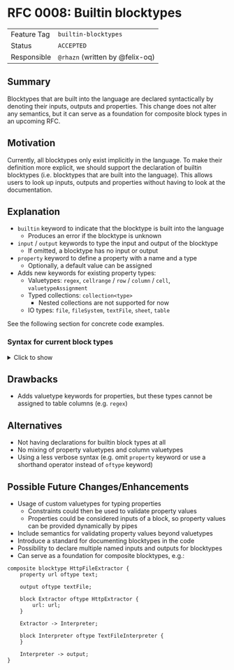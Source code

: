 <!--
SPDX-FileCopyrightText: 2023 Friedrich-Alexander-Universitat Erlangen-Nurnberg

SPDX-License-Identifier: AGPL-3.0-only
-->

# RFC 0008: Builtin blocktypes

|             |                      |
|-------------|----------------------|
| Feature Tag | `builtin-blocktypes` |
| Status      | `ACCEPTED`              | <!-- Possible values: DRAFT, DISCUSSION, ACCEPTED, REJECTED -->
| Responsible | `@rhazn` (written by @felix-oq)         |
<!-- 
  Status Overview:
  - DRAFT: The RFC is not ready for a review and currently under change. Feel free to already ask for feedback on the structure and contents at this stage.
  - DISCUSSION: The RFC is open for discussion. Usually, we open a PR to trigger discussions.
  - ACCEPTED: The RFC was accepted. Create issues to prepare implementation of the RFC.
  - REJECTED: The RFC was rejected. If another revision emerges, switch to status DRAFT.
-->

## Summary

Blocktypes that are built into the language are declared syntactically by denoting their inputs, outputs and properties.
This change does not alter any semantics, but it can serve as a foundation for composite block types in an upcoming RFC.

## Motivation

Currently, all blocktypes only exist implicitly in the language.
To make their definition more explicit, we should support the declaration of builtin blocktypes (i.e. blocktypes that are built into the language).
This allows users to look up inputs, outputs and properties without having to look at the documentation.

## Explanation

- `builtin` keyword to indicate that the blocktype is built into the language
  - Produces an error if the blocktype is unknown
- `input` / `output` keywords to type the input and output of the blocktype
  - If omitted, a blocktype has no input or output
- `property` keyword to define a property with a name and a type
  - Optionally, a default value can be assigned
- Adds new keywords for existing property types:
  - Valuetypes: `regex`, `cellrange` / `row` / `column` / `cell`, `valuetypeAssignment`
  - Typed collections: `collection<type>`
    - Nested collections are not supported for now
  - IO types: `file`, `fileSystem`, `textFile`, `sheet`, `table`

See the following section for concrete code examples.

### Syntax for current block types

<details>
<summary>Click to show</summary>

```jayvee
builtin blocktype HttpExtractor {
    property url oftype text;

    output oftype file;
}

builtin blocktype ArchiveInterpreter {
    input oftype file;

    property archiveType oftype text;

    output oftype fileSystem;
}

builtin blocktype FilePicker {
    input oftype fileSystem;

    property path oftype text;

    output oftype file;
}

builtin blocktype TextFileInterpreter {
    input oftype file;

    property encoding oftype text;
    property lineBreak oftype regex;

    output oftype textFile;
}

builtin blocktype TextLineDeleter {
    input oftype textFile;

    property lines oftype collection<integer>;

    output oftype textFile;
}

builtin blocktype TextRangeSelector {
    input oftype textFile;

    property lineFrom oftype integer;
    property lineTo oftype integer;

    output oftype textFile;
}

builtin blocktype CSVInterpreter {
    input oftype textFile;

    property delimiter oftype text: ",";
    property enclosing oftype text: "";
    property enclosingEscape oftype text: "";

    output oftype sheet;
}

builtin blocktype CellRangeSelector {
    input oftype sheet;

    property select oftype cellrange;

    output oftype sheet;
}

builtin blocktype CellWriter {
    input oftype sheet;

    property write oftype text;
    property at oftype cell;

    output oftype sheet;
}

builtin blocktype ColumnDeleter {
    input oftype sheet;

    property delete oftype collection<column>;

    output oftype sheet;
}

builtin blocktype RowDeleter {
    input oftype sheet;

    property delete oftype collection<row>;

    output oftype sheet;
}

builtin blocktype TableInterpreter {
    input oftype sheet;

    property header oftype boolean;
    property columns oftype collection<valuetypeAssignment>;

    output oftype table;
}

builtin blocktype SQLiteLoader {
    input oftype table;

    property table oftype text;
    property file oftype text;
}

builtin blocktype PostgresLoader {
    input oftype table;

    property host oftype text;
    property port oftype integer;
    property username oftype text;
    property password oftype text;
    property database oftype text;
    property table oftype text;
}
```
</details>

## Drawbacks

- Adds valuetype keywords for properties, but these types cannot be assigned to table columns (e.g. `regex`)

## Alternatives

- Not having declarations for builtin block types at all
- No mixing of property valuetypes and column valuetypes
- Using a less verbose syntax (e.g. omit `property` keyword or use a shorthand operator instead of `oftype` keyword)

## Possible Future Changes/Enhancements

- Usage of custom valuetypes for typing properties
  - Constraints could then be used to validate property values
  - Properties could be considered inputs of a block, so property values can be provided dynamically by pipes
- Include semantics for validating property values beyond valuetypes
- Introduce a standard for documenting blocktypes in the code
- Possibility to declare multiple named inputs and outputs for blocktypes
- Can serve as a foundation for composite blocktypes, e.g.:

```jayvee
composite blocktype HttpFileExtractor {
    property url oftype text;

    output oftype textFile;

    block Extractor oftype HttpExtractor {
        url: url;
    }

    Extractor -> Interpreter;

    block Interpreter oftype TextFileInterpreter {
    }

    Interpreter -> output;
}
```
